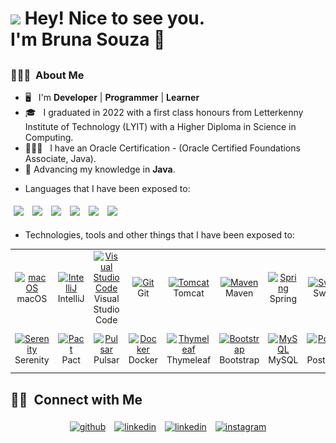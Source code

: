 <h1><img src="https://emojis.slackmojis.com/emojis/images/1531849430/4246/blob-sunglasses.gif?1531849430" width="30"/> Hey! Nice to see you. <br>
I'm Bruna Souza 👋</h1>

## 

### 👨🏻‍💻 &nbsp;About Me

- 🖥️ &nbsp; I'm **Developer** | **Programmer** | **Learner**
- 🎓 &nbsp; I graduated in 2022 with a first class honours from Letterkenny Institute of Technology (LYIT) with a Higher Diploma in Science in Computing.
- 👨🏻‍💻 &nbsp; I have an Oracle Certification - (Oracle Certified Foundations Associate, Java).
- 🌱 Advancing my knowledge in **Java**.

* Languages that I have been exposed to:
<p align="left">
    <img width="7%" style="padding:5px" src="https://img.icons8.com/color/144/000000/java-coffee-cup-logo.png"/>
	<img width="6%" style="padding:5px" src="https://img.icons8.com/color/144/000000/javascript.png"/>
	<img width="6%" style="padding:5px" src="https://img.icons8.com/officel/100/000000/php-logo.png"/>
    <img width="6%" style="padding:5px" src="https://img.icons8.com/color/100/000000/python--v1.png"/>
    <img width="6%" style="padding:5px" src="https://img.icons8.com/office/100/000000/html-filetype.png"/>
	<img width="6%" style="padding:5px" src="https://img.icons8.com/material/100/000000/css-filetype.png"/>
</p>

* Technologies, tools and other things that I have been exposed to:

<table>
  <tr>
    <td align="center" width="96">
      <a href="#macropower-tech">
        <img src="https://img.icons8.com/nolan/64/mac-logo.png" width="48" height="48" alt="macOS" />
      </a>
      <br>macOS
    </td>
    <td align="center" width="96">
      <a href="#macropower-tech">
        <img src="https://img.icons8.com/color/48/000000/intellij-idea.png" width="48" height="48" alt="IntelliJ" />
      </a>
      <br>IntelliJ
    </td>
    <td align="center" width="96">
      <a href="#macropower-tech">
        <img src="https://img.icons8.com/color/48/000000/visual-studio-code-2019.png" width="48" height="48" alt="Visual Studio Code" />
      </a>
      <br>Visual Studio Code
    </td>
    <td align="center" width="96">
      <a href="#macropower-tech">
        <img src="https://miro.medium.com/max/910/1*GzQyMkwhYrLgWirfoBQVEQ.png" width="48" height="48" alt="Git" />
      </a>
      <br>Git
    </td>
    <td align="center" width="96">
      <a href="#macropower-tech">
        <img src="https://img.icons8.com/color/48/000000/tomcat.png" width="48" height="48" alt="Tomcat" />
      </a>
      <br>Tomcat
    </td>
    <td align="center" width="96">
      <a href="#macropower-tech">
        <img src="https://upload.wikimedia.org/wikipedia/commons/5/52/Apache_Maven_logo.svg" width="48" height="48" alt="Maven" />
      </a>
      <br>Maven
    </td>
    <td align="center" width="96">
      <a href="#macropower-tech">
        <img src="https://liveit-media.imgix.net/media/event/my-first-event-1461/logo-spvnih.png" width="48" height="48" alt="Spring" />
      </a>
      <br>Spring
    </td>
    <td align="center" width="96"> 
      <a href="#macropower-tech" >
        <img src="https://stackjava.com/wp-content/uploads/2018/05/swagger-icon-250x250.png" width="48" height="48" alt="Swagger" />
      </a>
      <br>Swagger
    </td>
 </tr>

  <tr>
    <td align="center" width="96"> 
      <a href="#macropower-tech" >
        <img src="https://serenity-bdd.info/wp-content/uploads/elementor/thumbs/serenity-bdd-pac9onzlqv9ebi90cpg4zsqnp28x4trd1adftgkwbq.png" width="52" height="48" alt="Serenity" />
      </a>
      <br>Serenity
    </td>
    <td align="center" width="96"> 
      <a href="#macropower-tech" >
        <img src="https://pact.io/assets/img/logo-black.png" width="48" height="48" alt="Pact" />
      </a>
      <br>Pact
    </td>
    <td align="center" width="96"> 
      <a href="#macropower-tech" >
        <img src="https://i0.wp.com/blog.knoldus.com/wp-content/uploads/2021/07/1_7F-rMchWXbujnBT7QUN4zA.jpeg" width="48" height="48" alt="Pulsar" />
      </a>
      <br>Pulsar
    </td>
    <td align="center" width="96"> 
      <a href="#macropower-tech" >
        <img src="https://img.icons8.com/color/48/000000/docker.png" width="48" height="48" alt="Docker" />
      </a>
      <br>Docker
    </td>
    <td align="center" width="96">
      <a href="#macropower-tech">
        <img src="https://img.icons8.com/color/50/000000/thymeleaf.png" width="48" height="48" alt="Thymeleaf" />
      </a>
      <br>Thymeleaf
    </td>
    <td align="center" width="96">
      <a href="#macropower-tech">
        <img src="https://cdn.icon-icons.com/icons2/2415/PNG/64/bootstrap_plain_wordmark_logo_icon_146620.png" width="48" height="48" alt="Bootstrap" />
      </a>
      <br>Bootstrap
    </td>
    <td align="center"  width="96">
      <a href="#macropower-tech">
        <img src="https://www.vectorlogo.zone/logos/mysql/mysql-ar21.svg" width="48" height="48" alt="MySQL" />
      </a>
      <br>MySQL
    </td>
    <td align="center"  width="96">
      <a href="#macropower-tech">
        <img src="https://img.icons8.com/color/512/postgreesql.png" width="48" height="48" alt="PostgreSQL" />
      </a>
      <br>PostgreSQL
    </td>
    <td align="center" width="96">
      <a href="#macropower-tech" >
        <img src="https://raw.githubusercontent.com/grafana/grafana/master/public/img/grafana_icon.svg" width="48" height="48" alt="Grafana" />
      </a>
      <br>Grafana
    </td>
  </tr>
</table>



##  🤝🏻 &nbsp;Connect with Me

<p align="center">
	<a href="https://github.com/brunaellen"><img alt="github" width="8%" style="padding:5px" src="https://img.icons8.com/clouds/100/000000/github.png"/></a>
	<a href="https://www.linkedin.com/in/brunaellengurgelsouza/"><img alt="linkedin" width="8%" style="padding:5px" src="https://img.icons8.com/clouds/100/000000/linkedin.png"/></a>
	<a href="mailto: brunaellen.souza@homail.com"><img alt="linkedin" width="8%" style="padding:5px" src="https://img.icons8.com/clouds/100/000000/email.png"/></a>
	<a href="https://www.instagram.com/brunaegs/"><img alt="instagram" width="8%" style="padding:5px" src="https://img.icons8.com/clouds/100/000000/instagram.png"/></a>


